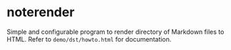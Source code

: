 # noterender

Simple and configurable program to render directory of Markdown
files to HTML. Refer to `demo/dst/howto.html` for documentation.

